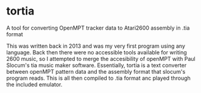 # tortia
 A tool for converting OpenMPT tracker data to Atari2600 assembly in .tia format
 
 This was written back in 2013 and was my very first program using any language. Back then there were no accessible tools available for writing 2600 music, so I attempted to merge the accesibility of openMPT with Paul Slocum's tia music maker software. Essentially, tortia is a text converter between openMPT pattern data and the assembly format that slocum's program reads. This is all then compiled to .tia format anc played through the included emulator.
